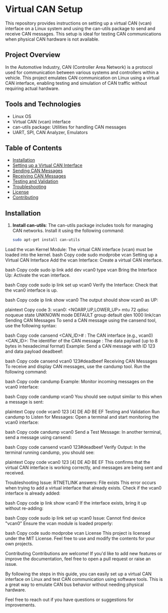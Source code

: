 # Virtual CAN Setup

This repository provides instructions on setting up a virtual CAN (vcan) interface on a Linux system and using the can-utils package to send and receive CAN messages. This setup is ideal for testing CAN communications when physical CAN hardware is not available.

## Project Overview

In the Automotive Industry, CAN (Controller Area Network) is a protocol used for communication between various systems and controllers within a vehicle. This project emulates CAN communication on Linux using a virtual CAN interface, enabling testing and simulation of CAN traffic without requiring actual hardware.

## Tools and Technologies

- Linux OS
- Virtual CAN (vcan) interface
- can-utils package: Utilities for handling CAN messages
- UART, SPI, CAN Analyzer, Emulators

## Table of Contents

- [Installation](#installation)
- [Setting up a Virtual CAN Interface](#setting-up-a-virtual-can-interface)
- [Sending CAN Messages](#sending-can-messages)
- [Receiving CAN Messages](#receiving-can-messages)
- [Testing and Validation](#testing-and-validation)
- [Troubleshooting](#troubleshooting)
- [License](#license)
- [Contributing](#contributing)

## Installation

1. **Install can-utils**: The can-utils package includes tools for managing CAN networks. Install it using the following command:
   ```bash
   sudo apt-get install can-utils
Load the vcan Kernel Module: The virtual CAN interface (vcan) must be loaded into the kernel.
bash
Copy code
sudo modprobe vcan
Setting up a Virtual CAN Interface
Add the vcan Interface: Create a virtual CAN interface.

bash
Copy code
sudo ip link add dev vcan0 type vcan
Bring the Interface Up: Activate the vcan interface.

bash
Copy code
sudo ip link set up vcan0
Verify the Interface: Check that the vcan0 interface is up.

bash
Copy code
ip link show vcan0
The output should show vcan0 as UP:

plaintext
Copy code
3: vcan0: <NOARP,UP,LOWER_UP> mtu 72 qdisc noqueue state UNKNOWN mode DEFAULT group default qlen 1000
    link/can
Sending CAN Messages
To send a CAN message using the cansend tool, use the following syntax:

bash
Copy code
cansend <interface> <CAN_ID>#<DATA>
<interface>: The CAN interface (e.g., vcan0)
<CAN_ID>: The identifier of the CAN message
<DATA>: The data payload (up to 8 bytes in hexadecimal format)
Example: Send a CAN message with ID 123 and data payload deadbeef:

bash
Copy code
cansend vcan0 123#deadbeef
Receiving CAN Messages
To receive and display CAN messages, use the candump tool. Run the following command:

bash
Copy code
candump <interface>
Example: Monitor incoming messages on the vcan0 interface:

bash
Copy code
candump vcan0
You should see output similar to this when a message is sent:

plaintext
Copy code
vcan0  123   [4]  DE AD BE EF
Testing and Validation
Run candump to Listen for Messages: Open a terminal and start monitoring the vcan0 interface:

bash
Copy code
candump vcan0
Send a Test Message: In another terminal, send a message using cansend:

bash
Copy code
cansend vcan0 123#deadbeef
Verify Output: In the terminal running candump, you should see:

plaintext
Copy code
vcan0  123   [4]  DE AD BE EF
This confirms that the virtual CAN interface is working correctly, and messages are being sent and received.

Troubleshooting
Issue: RTNETLINK answers: File exists
This error occurs when trying to add a virtual interface that already exists. Check if the vcan0 interface is already added:

bash
Copy code
ip link show vcan0
If the interface exists, bring it up without re-adding:

bash
Copy code
sudo ip link set up vcan0
Issue: Cannot find device "vcan0"
Ensure the vcan module is loaded properly:

bash
Copy code
sudo modprobe vcan
License
This project is licensed under the MIT License. Feel free to use and modify the contents for your own projects.

Contributing
Contributions are welcome! If you'd like to add new features or improve the documentation, feel free to open a pull request or raise an issue.

By following the steps in this guide, you can easily set up a virtual CAN interface on Linux and test CAN communication using software tools. This is a great way to emulate CAN bus behavior without needing physical hardware.

Feel free to reach out if you have questions or suggestions for improvements.

